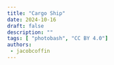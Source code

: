 ```yaml
---
title: "Cargo Ship"
date: 2024-10-16
draft: false
description: ""
tags: [ "photobash", "CC BY 4.0"]
authors:
 - jacobcoffin
---
```

